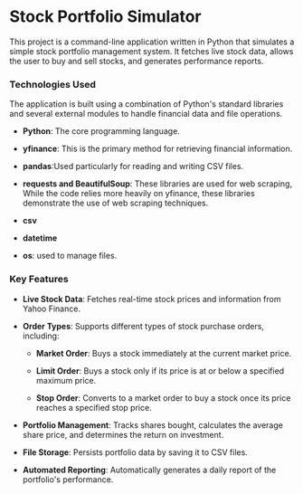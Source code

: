 Stock Portfolio Simulator
=========================

This project is a command-line application written in Python that simulates a simple stock portfolio management system. It fetches live stock data, allows the user to buy and sell stocks, and generates performance reports.

### Technologies Used

The application is built using a combination of Python's standard libraries and several external modules to handle financial data and file operations.

*   **Python**: The core programming language.
    
*   **yfinance**: This is the primary method for retrieving financial information.
    
*   **pandas**:Used particularly for reading and writing CSV files.
    
*   **requests and BeautifulSoup**: These libraries are used for web scraping, While the code relies more heavily on yfinance, these libraries demonstrate the use of web scraping techniques.
    
*   **csv**
    
*   **datetime**
    
*   **os**: used to manage files.
    

### Key Features

*   **Live Stock Data**: Fetches real-time stock prices and information from Yahoo Finance.
    
*   **Order Types**: Supports different types of stock purchase orders, including:
    
    *   **Market Order**: Buys a stock immediately at the current market price.
        
    *   **Limit Order**: Buys a stock only if its price is at or below a specified maximum price.
        
    *   **Stop Order**: Converts to a market order to buy a stock once its price reaches a specified stop price.
        
*   **Portfolio Management**: Tracks shares bought, calculates the average share price, and determines the return on investment.
    
*   **File Storage**: Persists portfolio data by saving it to CSV files.
    
*   **Automated Reporting**: Automatically generates a daily report of the portfolio's performance.
